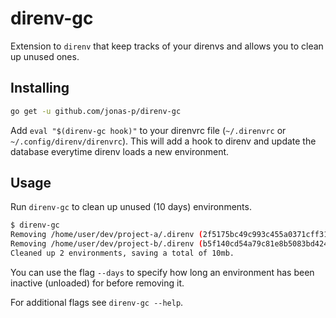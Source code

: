 # direnv-gc

Extension to `direnv` that keep tracks of your direnvs and allows you to clean up unused ones.

## Installing
```bash
go get -u github.com/jonas-p/direnv-gc
```

Add `eval "$(direnv-gc hook)"` to your direnvrc file (`~/.direnvrc` or `~/.config/direnv/direnvrc`). This
will add a hook to direnv and update the database everytime direnv loads a new environment.

## Usage
Run `direnv-gc` to clean up unused (10 days) environments.

```bash
$ direnv-gc
Removing /home/user/dev/project-a/.direnv (2f5175bc49c993c455a0371cff31797c41e5d350f2b549478367a9dd86941a31)
Removing /home/user/dev/project-b/.direnv (b5f140cd54a79c81e8b5083bd4245efe5d9dc7ff3df34cfd980ebb76e222b982)
Cleaned up 2 environments, saving a total of 10mb.
```

You can use the flag `--days` to specify how long an environment has been inactive (unloaded) for before
removing it.

For additional flags see `direnv-gc --help`.


